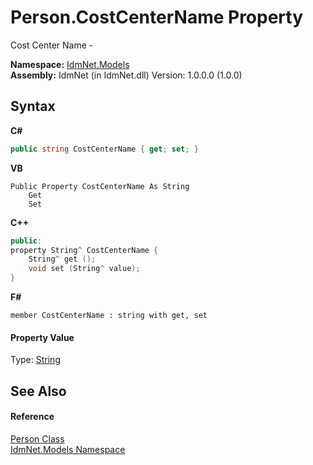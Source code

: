 # Person.CostCenterName Property 
 

Cost Center Name -

**Namespace:**&nbsp;<a href="N_IdmNet_Models">IdmNet.Models</a><br />**Assembly:**&nbsp;IdmNet (in IdmNet.dll) Version: 1.0.0.0 (1.0.0)

## Syntax

**C#**<br />
``` C#
public string CostCenterName { get; set; }
```

**VB**<br />
``` VB
Public Property CostCenterName As String
	Get
	Set
```

**C++**<br />
``` C++
public:
property String^ CostCenterName {
	String^ get ();
	void set (String^ value);
}
```

**F#**<br />
``` F#
member CostCenterName : string with get, set

```


#### Property Value
Type: <a href="http://msdn2.microsoft.com/en-us/library/s1wwdcbf" target="_blank">String</a>

## See Also


#### Reference
<a href="T_IdmNet_Models_Person">Person Class</a><br /><a href="N_IdmNet_Models">IdmNet.Models Namespace</a><br />